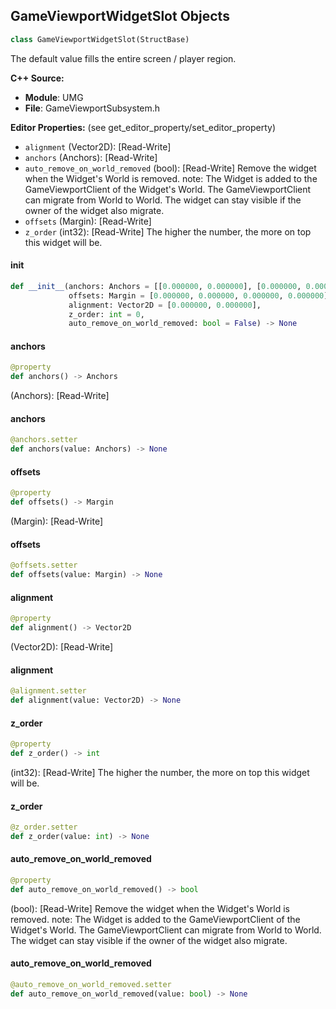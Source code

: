 ## GameViewportWidgetSlot Objects

```python
class GameViewportWidgetSlot(StructBase)
```

The default value fills the entire screen / player region.

**C++ Source:**

- **Module**: UMG
- **File**: GameViewportSubsystem.h

**Editor Properties:** (see get_editor_property/set_editor_property)

- ``alignment`` (Vector2D):  [Read-Write]
- ``anchors`` (Anchors):  [Read-Write]
- ``auto_remove_on_world_removed`` (bool):  [Read-Write] Remove the widget when the Widget's World is removed.
  note: The Widget is added to the GameViewportClient of the Widget's World. The GameViewportClient can migrate from World to World. The widget can stay visible if the owner of the widget also migrate.
- ``offsets`` (Margin):  [Read-Write]
- ``z_order`` (int32):  [Read-Write] The higher the number, the more on top this widget will be.

<a id="unreal.GameViewportWidgetSlot.__init__"></a>

#### __init__

```python
def __init__(anchors: Anchors = [[0.000000, 0.000000], [0.000000, 0.000000]],
             offsets: Margin = [0.000000, 0.000000, 0.000000, 0.000000],
             alignment: Vector2D = [0.000000, 0.000000],
             z_order: int = 0,
             auto_remove_on_world_removed: bool = False) -> None
```

<a id="unreal.GameViewportWidgetSlot.anchors"></a>

#### anchors

```python
@property
def anchors() -> Anchors
```

(Anchors):  [Read-Write]

<a id="unreal.GameViewportWidgetSlot.anchors"></a>

#### anchors

```python
@anchors.setter
def anchors(value: Anchors) -> None
```

<a id="unreal.GameViewportWidgetSlot.offsets"></a>

#### offsets

```python
@property
def offsets() -> Margin
```

(Margin):  [Read-Write]

<a id="unreal.GameViewportWidgetSlot.offsets"></a>

#### offsets

```python
@offsets.setter
def offsets(value: Margin) -> None
```

<a id="unreal.GameViewportWidgetSlot.alignment"></a>

#### alignment

```python
@property
def alignment() -> Vector2D
```

(Vector2D):  [Read-Write]

<a id="unreal.GameViewportWidgetSlot.alignment"></a>

#### alignment

```python
@alignment.setter
def alignment(value: Vector2D) -> None
```

<a id="unreal.GameViewportWidgetSlot.z_order"></a>

#### z_order

```python
@property
def z_order() -> int
```

(int32):  [Read-Write] The higher the number, the more on top this widget will be.

<a id="unreal.GameViewportWidgetSlot.z_order"></a>

#### z_order

```python
@z_order.setter
def z_order(value: int) -> None
```

<a id="unreal.GameViewportWidgetSlot.auto_remove_on_world_removed"></a>

#### auto_remove_on_world_removed

```python
@property
def auto_remove_on_world_removed() -> bool
```

(bool):  [Read-Write] Remove the widget when the Widget's World is removed.
note: The Widget is added to the GameViewportClient of the Widget's World. The GameViewportClient can migrate from World to World. The widget can stay visible if the owner of the widget also migrate.

<a id="unreal.GameViewportWidgetSlot.auto_remove_on_world_removed"></a>

#### auto_remove_on_world_removed

```python
@auto_remove_on_world_removed.setter
def auto_remove_on_world_removed(value: bool) -> None
```

<a id="unreal.AnchorData"></a>
